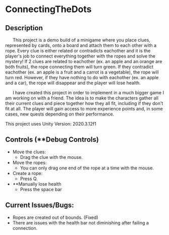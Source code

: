 # ConnectingTheDots

## Description
&nbsp;&nbsp;&nbsp;&nbsp;&nbsp;&nbsp;This project is a demo build of a minigame where you place clues, represented by cards, onto a board and attach them to each other with a rope. Every clue is either related or contradicts eachother and it is the player's job to connect everything together with the ropes and solve the mystery! If 2 clues are related to eachother (ex. an apple and an orange are both fruits), the rope connecting them will turn green. If they contradict eachother (ex. an apple is a fruit and a carrot is a vegetable), the rope will turn red. However, if they have nothing to do with eachother (ex. an apple and a car), the rope will disappear and the player will lose health.

&nbsp;&nbsp;&nbsp;&nbsp;&nbsp;&nbsp;I have created this project in order to implement in a much bigger game I am working on with a friend. The idea is to make the characters gather all their current clues and piece together how they all fit, including if they don't fit at all. The player will gain access to more experience points and, in some cases, new quests depending on their performance.

This project uses Unity Version: 2020.3.12f1

## Controls (**Debug Controls)
- Move the clues:
  - Drag the clue with the mouse.
- Move the ropes:
  - You can only drag one end of the rope at a time with the mouse.
- Create a rope:
  - Press Q.
- **Manually lose health
  - Press the space bar
  
## Current Issues/Bugs:
- Ropes are created out of bounds. (Fixed)
- There are issues with the health bar not diminishing after failing a connection.
